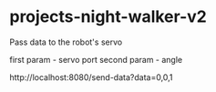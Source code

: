 # projects-night-walker-v2


Pass data to the robot's servo

first param - servo port
second param - angle

http://localhost:8080/send-data?data=0,0,1
